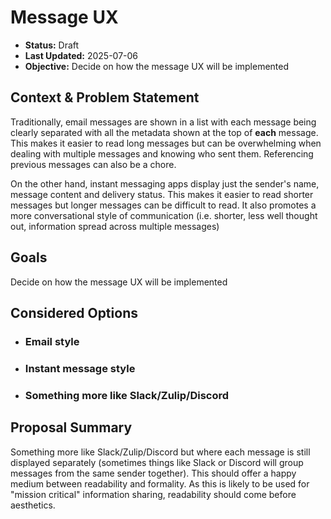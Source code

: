 # Message UX

<!-- This template is inspired by
https://github.com/GoogleCloudPlatform/emblem/tree/main/docs/decisions -->

* **Status:** Draft
* **Last Updated:** 2025-07-06
* **Objective:** Decide on how the message UX will be implemented

## Context & Problem Statement
Traditionally, email messages are shown in a list with each message being clearly separated with all the metadata shown at the top of **each** message. This makes it easier to read long messages but can be overwhelming when dealing with multiple messages and knowing who sent them. Referencing previous messages can also be a chore.

On the other hand, instant messaging apps display just the sender's name, message content and delivery status. This makes it easier to read shorter messages but longer messages can be difficult to read. It also promotes a more conversational style of communication (i.e. shorter, less well thought out, information spread across multiple messages)

## Goals
Decide on how the message UX will be implemented

## Considered Options <!-- optional -->

* ### Email style

* ### Instant message style

* ### Something more like Slack/Zulip/Discord

## Proposal Summary
Something more like Slack/Zulip/Discord but where each message is still displayed separately (sometimes things like Slack or Discord will group messages from the same sender together). This should offer a happy medium between readability and formality. As this is likely to be used for "mission critical" information sharing, readability should come before aesthetics.
